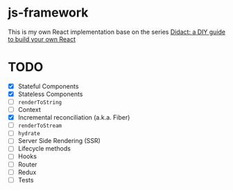 # js-framework

This is my own React implementation base on the series [Didact: a DIY guide to build your own React](https://engineering.hexacta.com/didact-learning-how-react-works-by-building-it-from-scratch-51007984e5c5)

# TODO

- [x] Stateful Components
- [x] Stateless Components
- [ ] `renderToString`
- [ ] Context
- [x] Incremental reconciliation (a.k.a. Fiber)
- [ ] `renderToStream`
- [ ] `hydrate`
- [ ] Server Side Rendering (SSR)
- [ ] Lifecycle methods
- [ ] Hooks
- [ ] Router
- [ ] Redux
- [ ] Tests
